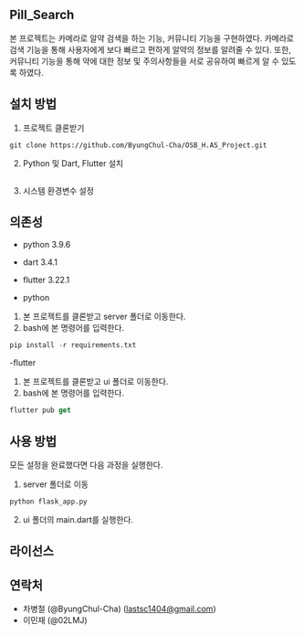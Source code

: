 ## Pill_Search

본 프로젝트는 카메라로 알약 검색을 하는 기능, 커뮤니티 기능을 구현하였다. 카메라로 검색 기능을 통해 사용자에게 보다 빠르고 편하게 알약의 정보를 알려줄 수 있다. 또한, 커뮤니티 기능을 통해 약에 대한 정보 및 주의사항들을 서로 공유하여 빠르게 알 수 있도록 하였다.

## 설치 방법

1. 프로젝트 클론받기
```
git clone https://github.com/ByungChul-Cha/OSB_H.AS_Project.git
```

2. Python 및 Dart, Flutter 설치
```

```

3. 시스템 환경변수 설정


## 의존성

- python 3.9.6
- dart 3.4.1
- flutter 3.22.1

- python
1. 본 프로젝트를 클론받고 server 폴더로 이동한다.
2. bash에 본 명령어를 입력한다.

```python
pip install -r requirements.txt
```

-flutter
1. 본 프로젝트를 클론받고 ui 폴더로 이동한다.
2. bash에 본 명령어를 입력한다.

```dart
flutter pub get
```

## 사용 방법

모든 설정을 완료했다면 다음 과정을 실행한다.

1. server 폴더로 이동

```
python flask_app.py
```

2. ui 폴더의 main.dart를 실행한다.

## 라이선스



## 연락처

- 차병철 (@ByungChul-Cha) (lastsc1404@gmail.com)
- 이민재 (@02LMJ)
